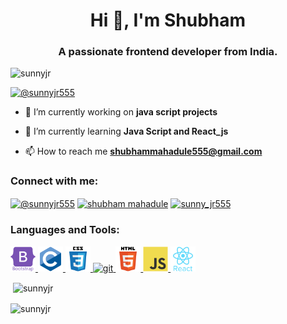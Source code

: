 
<h1 align="center">Hi 👋, I'm Shubham </h1>
<h3 align="center">A passionate frontend developer from India.</h3>

<p align="left"> <img src="https://komarev.com/ghpvc/?username=sunnyjr&label=Profile%20views&color=0e75b6&style=flat" alt="sunnyjr" /> </p>

<p align="left"> <a href="https://twitter.com/@sunnyjr555" target="blank"><img src="https://img.shields.io/twitter/follow/@sunnyjr555?logo=twitter&style=for-the-badge" alt="@sunnyjr555" /></a> </p>

- 🔭 I’m currently working on **java script projects**

- 🌱 I’m currently learning **Java Script and React_js**

- 📫 How to reach me **shubhammahadule555@gmail.com**

<h3 align="left">Connect with me:</h3>
<p align="left">
<a href="https://twitter.com/@sunnyjr555" target="blank"><img align="center" src="https://raw.githubusercontent.com/rahuldkjain/github-profile-readme-generator/master/src/images/icons/Social/twitter.svg" alt="@sunnyjr555" height="30" width="40" /></a>
<a href="https://linkedin.com/in/shubham mahadule" target="blank"><img align="center" src="https://raw.githubusercontent.com/rahuldkjain/github-profile-readme-generator/master/src/images/icons/Social/linked-in-alt.svg" alt="shubham mahadule" height="30" width="40" /></a>
<a href="https://instagram.com/sunny_jr555" target="blank"><img align="center" src="https://raw.githubusercontent.com/rahuldkjain/github-profile-readme-generator/master/src/images/icons/Social/instagram.svg" alt="sunny_jr555" height="30" width="40" /></a>
</p>

<h3 align="left">Languages and Tools:</h3>
<p align="left"> <a href="https://getbootstrap.com" target="_blank"> <img src="https://raw.githubusercontent.com/devicons/devicon/master/icons/bootstrap/bootstrap-plain-wordmark.svg" alt="bootstrap" width="40" height="40"/> </a> <a href="https://www.cprogramming.com/" target="_blank"> <img src="https://raw.githubusercontent.com/devicons/devicon/master/icons/c/c-original.svg" alt="c" width="40" height="40"/> </a> <a href="https://www.w3schools.com/css/" target="_blank"> <img src="https://raw.githubusercontent.com/devicons/devicon/master/icons/css3/css3-original-wordmark.svg" alt="css3" width="40" height="40"/> </a> <a href="https://git-scm.com/" target="_blank"> <img src="https://www.vectorlogo.zone/logos/git-scm/git-scm-icon.svg" alt="git" width="40" height="40"/> </a> <a href="https://www.w3.org/html/" target="_blank"> <img src="https://raw.githubusercontent.com/devicons/devicon/master/icons/html5/html5-original-wordmark.svg" alt="html5" width="40" height="40"/> </a> <a href="https://developer.mozilla.org/en-US/docs/Web/JavaScript" target="_blank"> <img src="https://raw.githubusercontent.com/devicons/devicon/master/icons/javascript/javascript-original.svg" alt="javascript" width="40" height="40"/> </a> <a href="https://reactjs.org/" target="_blank"> <img src="https://raw.githubusercontent.com/devicons/devicon/master/icons/react/react-original-wordmark.svg" alt="react" width="40" height="40"/> </a> </p>

<p>&nbsp;<img align="center" src="https://github-readme-stats.vercel.app/api?username=sunnyjr&show_icons=true&locale=en" alt="sunnyjr" /></p>

<p><img align="center" src="https://github-readme-streak-stats.herokuapp.com/?user=sunnyjr&" alt="sunnyjr" /></p>
